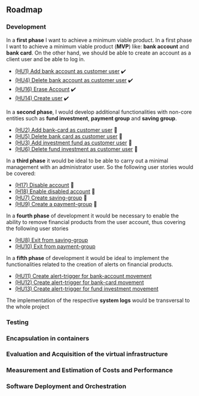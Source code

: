 ## Roadmap


### Development

In a __first phase__ I want to achieve a minimum viable product. In a first phase I want to achieve a minimum viable product (**MVP**) like: __bank account__ and __bank card__. On the other hand, we should be able to create an account as a client user and be able to log in.
* [(HU1) Add bank account as customer user](https://github.com/pepitoenpeligro/CloudBanking/issues/13) :heavy_check_mark:
* [(HU4) Delete bank account as customer user](https://github.com/pepitoenpeligro/CloudBanking/issues/16) :heavy_check_mark:
* [(HU16) Erase Account](https://github.com/pepitoenpeligro/CloudBanking/issues/28) :heavy_check_mark:
* [(HU14) Create user](https://github.com/pepitoenpeligro/CloudBanking/issues/26) :heavy_check_mark:

In a __second phase__, I would develop additional functionalities with non-core entities such as __fund investment__, __payment group__ and __saving group__. 
* [(HU2) Add bank-card as customer user](https://github.com/pepitoenpeligro/CloudBanking/issues/14) :pencil:
* [(HU5) Delete bank card as customer user](https://github.com/pepitoenpeligro/CloudBanking/issues/17) :pencil:
* [(HU3) Add investment fund as customer user](https://github.com/pepitoenpeligro/CloudBanking/issues/15) :pencil:
* [(HU6) Delete fund investment as customer user](https://github.com/pepitoenpeligro/CloudBanking/issues/18) :pencil:


In a __third phase__ it would be ideal to be able to carry out a minimal management with an administrator user. So the following user stories would be covered:
* [(H17) Disable account](https://github.com/pepitoenpeligro/CloudBanking/issues/29) :pencil:
* [(H18) Enable disabled account](https://github.com/pepitoenpeligro/CloudBanking/issues/30) :pencil:
* [(HU7) Create saving-group](https://github.com/pepitoenpeligro/CloudBanking/issues/19) :pencil:
* [(HU9) Create a payment-group](https://github.com/pepitoenpeligro/CloudBanking/issues/21) :pencil:

In a __fourth phase__ of development it would be necessary to enable the ability to remove financial products from the user account, thus covering the following user stories

* [(HU8) Exit from saving-group](https://github.com/pepitoenpeligro/CloudBanking/issues/20)
* [(HU10) Exit from payment-group](https://github.com/pepitoenpeligro/CloudBanking/issues/22)


In a __fifth phase__ of development it would be ideal to implement the functionalities related to the creation of alerts on financial products.
* [(HU11) Create alert-trigger for bank-account movement](https://github.com/pepitoenpeligro/CloudBanking/issues/23)
* [(HU12) Create alert-trigger for bank-card movement](https://github.com/pepitoenpeligro/CloudBanking/issues/24)
* [(HU13) Create alert-trigger for fund investment movement](https://github.com/pepitoenpeligro/CloudBanking/issues/25)

The implementation of the respective __system logs__ would be transversal to the whole project

### Testing


### Encapsulation in containers


### Evaluation and Acquisition of the virtual infrastructure


### Measurement and Estimation of Costs and Performance


### Software Deployment and Orchestration
